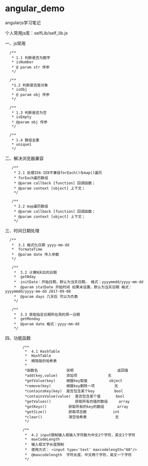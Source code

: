 # angular_demo

angularjs学习笔记

个人常用js库：selfLib/self_lib.js

  一、js常用

      /**
       * 1.1 判断是否为数字
       * isNumber
       * @ param str 传参
       */

      /**
       *1.2 判断是否是对象
       * isObj
       * @ param obj 传参
       */

      /**
       * 1.3 判断是否为空
       * isEmpty
       * @param obj 传参
       */

      /**
       * 1.4 数组去重
       * unique1
       */

  二、解决浏览器兼容

       /**
        * 2.1 处理IE6-IE8不兼容forEach()与map()遍历
        * forEach遍历数组
        * @param callback [function] 回调函数；
        * @param context [object] 上下文；
        */

       /**
        * 2.2 map遍历数组
        * @param callback [function] 回调函数；
        * @param context [object] 上下文；
        */

  三、时间日期处理

      /**
       *  3.1 格式化日期 yyyy-mm-dd
       *  formateTime
       *  @param date 传入参数
       */

       /**
        *  3.2 计算N天后的日期
        *  getNday
        *  initDate：开始日期，默认为当天日期， 格式：yyyymmdd/yyyy-mm-dd
        *  @param statDate 开始时间 如果未设置，默认为当天日期 格式：yyyymmdd/yyyy-mm-dd 2017-09-08
        *  @param days 几天后 可以为负数
        */

       /**
        *  3.3 获取指定日期所在周的周一日期
        *  getMonday
        *  @param date 格式：yyyy-mm-dd
        */


  四、功能函数

            /**
             *  4.1 HashTable
             *  HashTable
             *  精简版的哈希表
             *
             *函数名             说明	                返回值
             *add(key,value)	添加项	             无
             *getValue(key)	    根据key取值	         object
             *remove(key)	    根据key删除一项	      无
             *containsKey(key)	是否包含某个key	      bool
             *containsValue(value)	是否包含某个值	      bool
             *getValues()	        获取所有的值的数组	  array
             *getKeys()	         获取所有的key的数组	  array
             *getSize()	         获取项总数	          int
             *clear()	         清空哈希表	           无
             */

            /**
             *  4.2 input限制输入框输入字符数为中文2个字符，英文1个字符
             *  maxCodeLength
             *  输入框文字长度限制
             *  使用方式： <input type='text' maxcodelength="60"/>
             *  @maxcodelength  字符长度，中文两个字符，英文一个字符
             */